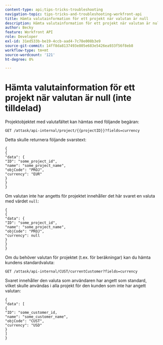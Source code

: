 ```yaml
---
content-type: api;tips-tricks-troubleshooting
navigation-topic: tips-tricks-and-troubleshooting-workfront-api
title: Hämta valutainformation för ett projekt när valutan är null
description: Hämta valutainformation för ett projekt när valutan är null
author: Becky
feature: Workfront API
role: Developer
exl-id: 31ed533b-be19-4ccb-aad4-7c78e008b3e9
source-git-commit: 14ff8da8137493e805e683e5426ea933f56f8eb8
workflow-type: tm+mt
source-wordcount: '121'
ht-degree: 0%

---
```


# Hämta valutainformation för ett projekt när valutan är null (inte tilldelad)

Projektobjektet med valutafältet kan hämtas med följande begäran:

```
GET /attask/api-internal/project/{{projectID}}?fields=currency
```

Detta skulle returnera följande svarstext:

```
{
{
"data": {
"ID": "some_project_id",
"name": "some_project_name",
"objCode": "PROJ",
"currency": "EUR"
}
}
}
```

Om valutan inte har angetts för projektet innehåller det här svaret en valuta med värdet `null`:

```
{
{
"data": {
"ID": "some_project_id",
"name": "some_project_name",
"objCode": "PROJ",
"currency": null
}
}
}
```

Om du behöver valutan för projektet (t.ex. för beräkningar) kan du hämta kundens standardvaluta:

`GET /attask/api-internal/CUST/currentCustomer?fields=currency`

Svaret innehåller den valuta som användaren har angett som standard, vilket skulle användas i alla projekt för den kunden som inte har angett valutan:

```
{
"data": [
{
"ID": "some_customer_id,
"name": "some_customer_name",
"objCode": "CUST",
"currency": "USD"
}
]
}
```
